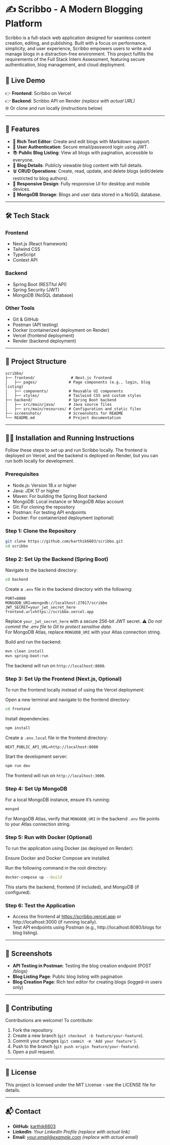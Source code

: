 # ✍️ Scribbo - A Modern Blogging Platform

Scribbo is a full-stack web application designed for seamless content creation, editing, and publishing. Built with a focus on performance, simplicity, and user experience, Scribbo empowers users to write and manage blogs in a distraction-free environment. This project fulfills the requirements of the Full Stack Intern Assessment, featuring secure authentication, blog management, and cloud deployment.

## 🚀 Live Demo

👉 **Frontend**: Scribbo on Vercel  
👉 **Backend**: Scribbo API on Render *(replace with actual URL)*  
🌐 Or clone and run locally (instructions below)

---

## 📌 Features

- 📝 **Rich Text Editor**: Create and edit blogs with Markdown support.  
- 🔐 **User Authentication**: Secure email/password login using JWT.  
- 📚 **Public Blog Listing**: View all blogs with pagination, accessible to everyone.  
- 📖 **Blog Details**: Publicly viewable blog content with full details.  
- 🗑️ **CRUD Operations**: Create, read, update, and delete blogs (edit/delete restricted to blog authors).  
- 📱 **Responsive Design**: Fully responsive UI for desktop and mobile devices.  
- 💾 **MongoDB Storage**: Blogs and user data stored in a NoSQL database.  

---

## 🛠️ Tech Stack

### Frontend
- Next.js (React framework)  
- Tailwind CSS  
- TypeScript  
- Context API  

### Backend
- Spring Boot (RESTful API)  
- Spring Security (JWT)  
- MongoDB (NoSQL database)  

### Other Tools
- Git & GitHub  
- Postman (API testing)  
- Docker (containerized deployment on Render)  
- Vercel (frontend deployment)  
- Render (backend deployment)  

---

## 📂 Project Structure

```
scribbo/
├── frontend/                # Next.js frontend
│   ├── pages/              # Page components (e.g., login, blog listing)
│   ├── components/         # Reusable UI components
│   ├── styles/             # Tailwind CSS and custom styles
├── backend/                # Spring Boot backend
│   ├── src/main/java/      # Java source files
│   ├── src/main/resources/ # Configuration and static files
├── screenshots/            # Screenshots for README
└── README.md               # Project documentation
```

---

## 🏃‍♂️ Installation and Running Instructions

Follow these steps to set up and run Scribbo locally. The frontend is deployed on Vercel, and the backend is deployed on Render, but you can run both locally for development.

### Prerequisites

- Node.js: Version 18.x or higher  
- Java: JDK 17 or higher  
- Maven: For building the Spring Boot backend  
- MongoDB: Local instance or MongoDB Atlas account  
- Git: For cloning the repository  
- Postman: For testing API endpoints  
- Docker: For containerized deployment (optional)  

### Step 1: Clone the Repository

```bash
git clone https://github.com/karthik6603/scribbo.git
cd scribbo
```

### Step 2: Set Up the Backend (Spring Boot)

Navigate to the backend directory:

```bash
cd backend
```

Create a `.env` file in the backend directory with the following:

```env
PORT=8080
MONGODB_URI=mongodb://localhost:27017/scribbo
JWT_SECRET=your_jwt_secret_here
frontend.url=https://scribbo.vercel.app
```

Replace `your_jwt_secret_here` with a secure 256-bit JWT secret. ⚠️ *Do not commit the .env file to Git to protect sensitive data.*  
For MongoDB Atlas, replace `MONGODB_URI` with your Atlas connection string.

Build and run the backend:

```bash
mvn clean install
mvn spring-boot:run
```

The backend will run on `http://localhost:8080`.

### Step 3: Set Up the Frontend (Next.js, Optional)

To run the frontend locally instead of using the Vercel deployment:

Open a new terminal and navigate to the frontend directory:

```bash
cd frontend
```

Install dependencies:

```bash
npm install
```

Create a `.env.local` file in the frontend directory:

```env
NEXT_PUBLIC_API_URL=http://localhost:8080
```

Start the development server:

```bash
npm run dev
```

The frontend will run on `http://localhost:3000`.

### Step 4: Set Up MongoDB

For a local MongoDB instance, ensure it’s running:

```bash
mongod
```

For MongoDB Atlas, verify that `MONGODB_URI` in the backend `.env` file points to your Atlas connection string.

### Step 5: Run with Docker (Optional)

To run the application using Docker (as deployed on Render):

Ensure Docker and Docker Compose are installed.

Run the following command in the root directory:

```bash
docker-compose up --build
```

This starts the backend, frontend (if included), and MongoDB (if configured).

### Step 6: Test the Application

- Access the frontend at https://scribbo.vercel.app or http://localhost:3000 (if running locally).  
- Test API endpoints using Postman (e.g., http://localhost:8080/blogs for blog listing).

---

## 📸 Screenshots

- **API Testing in Postman**: Testing the blog creation endpoint (POST /blogs)  
- **Blog Listing Page**: Public blog listing with pagination  
- **Blog Creation Page**: Rich text editor for creating blogs (logged-in users only)  

---

## 🤝 Contributing

Contributions are welcome! To contribute:

1. Fork the repository.  
2. Create a new branch (`git checkout -b feature/your-feature`).  
3. Commit your changes (`git commit -m 'Add your feature'`).  
4. Push to the branch (`git push origin feature/your-feature`).  
5. Open a pull request.

---

## 📜 License

This project is licensed under the MIT License - see the LICENSE file for details.

---

## 📬 Contact

- **GitHub**: [karthik6603](https://github.com/karthik6603)  
- **LinkedIn**: *Your LinkedIn Profile* *(replace with actual link)*  
- **Email**: *your.email@example.com* *(replace with actual email)*